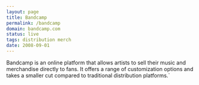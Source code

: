```yaml
---
layout: page
title: Bandcamp
permalink: /bandcamp
domain: bandcamp.com
status: live
tags: distribution merch
date: 2008-09-01
---
```

Bandcamp is an online platform that allows artists to sell their music and merchandise directly to fans. It offers a range of customization options and takes a smaller cut compared to traditional distribution platforms.`